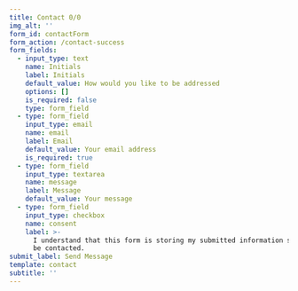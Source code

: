 ```yaml
---
title: Contact 0/0
img_alt: ''
form_id: contactForm
form_action: /contact-success
form_fields:
  - input_type: text
    name: Initials
    label: Initials
    default_value: How would you like to be addressed
    options: []
    is_required: false
    type: form_field
  - type: form_field
    input_type: email
    name: email
    label: Email
    default_value: Your email address
    is_required: true
  - type: form_field
    input_type: textarea
    name: message
    label: Message
    default_value: Your message
  - type: form_field
    input_type: checkbox
    name: consent
    label: >-
      I understand that this form is storing my submitted information so I can
      be contacted.
submit_label: Send Message
template: contact
subtitle: ''
---
```

